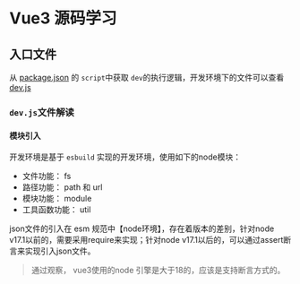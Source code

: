 # Vue3 源码学习

## 入口文件

从 [package.json](../package.json) 的 `script`中获取 `dev`的执行逻辑，开发环境下的文件可以查看 [dev.js](/scripts/dev.js)

### `dev.js`文件解读

#### 模块引入

开发环境是基于 `esbuild` 实现的开发环境，使用如下的node模块：
- 文件功能： fs
- 路径功能： path 和 url
- 模块功能： module
- 工具函数功能： util

json文件的引入在 esm 规范中【node环境】，存在着版本的差别，针对node v17.1以前的，需要采用require来实现；针对node v17.1以后的，可以通过assert断言来实现引入json文件。
> 通过观察， vue3使用的node 引擎是大于18的，应该是支持断言方式的。